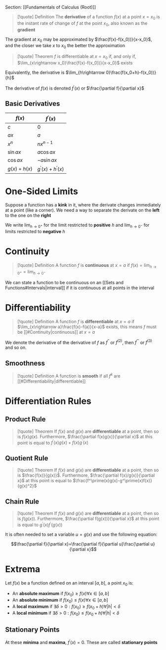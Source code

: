 Section: [[Fundamentals of Calculus (Root)]]

>[!quote] Definition
>The **derivative** of a function $f(x)$ at a point $x=x_0$ is the instant rate of change of $f$ at the point $x_0$, also known as the **gradient**

The gradient at $x_0$ may be approximated by $\frac{f(x)-f(x_0))}{x-x_0}$, and the closer we take $x$ to $x_0$ the better the approximation

>[!quote] Theorem
>$f$ is differentiable at $x=x_0$ if, and only if, $\lim_{x\rightarrow x_0}\frac{f(x)-f(x_0))}{x-x_0}$ exists
>

Equivalently, the derivative is $\lim_{h\rightarrow 0}\frac{f(x_0+h)-f(x_0))}{h}$

The derivative of $f(x)$ is denoted $f^\prime(x)$ or $\frac{\partial f}{\partial x}$
## Basic Derivatives

| $f(x)$      | $f^\prime(x)$             |
| ----------- | ------------------------- |
| $c$         | $0$                       |
| $ax$        | $a$                       |
| $x^n$       | $nx^{n-1}$                |
| $\sin ax$   | $a\cos ax$                |
| $\cos ax$   | $-a\sin ax$               |
| $g(x)+h(x)$ | $g^\prime(x)+h^\prime(x)$ |
# One-Sided Limits

Suppose a function has a **kink** in it, where the derivate changes immediately at a point (like a corner). We need a way to separate the derivate on the **left** to the one on the **right**

We write $\lim_{h\rightarrow 0^+}$ for the limit restricted to **positive** $h$ and $\lim_{h\rightarrow 0^-}$ for limits restricted to **negative** $h$
# Continuity

>[!quote] Definition
>A function $f$ is **continuous** at $x=a$ if $f(x)=\lim_{h\rightarrow 0^+}=\lim_{h\rightarrow 0^-}$

We can state a function to be continuous on an [[Sets and Functions#Intervals|interval]] if it is continuous at all points in the interval
# Differentiability

>[!quote] Definition
>A function $f$ is **differentiable** at $x=a$ if $\lim_{x\rightarrow a}\frac{f(x)-f(a)}{x-a}$ exists, this means $f$ must be [[#Continuity|continuous]] at $x=a$

We denote the derivative of the derivative of $f$ as $f^{\prime\prime}$ or $f^{(2)}$, then $f^{\prime\prime\prime}$ or $f^{(3)}$ and so on.
## Smoothness

>[!quote] Definition
>A function is **smooth** if all $f^{k}$ are [[#Differentiability|differentiable]]

# Differentiation Rules
## Product Rule

>[!quote] Theorem
>If $f(x)$ and $g(x)$ are **differentiable** at a point, then so is $f(x)g(x)$. Furthermore, $\frac{\partial f(x)g(x)}{\partial x}$ at this point is equal to $f^\prime(x)g(x)+f(x)g^\prime(x)$
## Quotient Rule

>[!quote] Theorem
>If $f(x)$ and $g(x)$ are **differentiable** at a point, then so is $\frac{f(x)}{g(x)}$. Furthermore, $\frac{\partial f(x)/g(x)}{\partial x}$ at this point is equal to $\frac{f^\prime(x)g(x)-g^\prime(x)f(x)}{g(x)^2}$
## Chain Rule

>[!quote] Theorem
>If $f(x)$ and $g(x)$ are **differentiable** at a point, then so is $f(g(x))$. Furthermore, $\frac{\partial f(g(x))}{\partial x}$ at this point is equal to $g^\prime(x)f^\prime(g(x))$

It is often needed to set a variable $u=g(x)$ and use the following equation:

$$\frac{\partial f}{\partial x}=\frac{\partial f}{\partial u}\frac{\partial u}{\partial x}$$
# Extrema

Let $f(x)$ be a function defined on an interval $[a,b]$, a point $x_0$ is:

- An **absolute maximum** if $f(x_0)\geq f(x)\forall x\in[a,b]$
- An **absolute minimum** if $f(x_0)\leq f(x)\forall x\in[a,b]$
- A **local maximum** if $\exists \delta>0:f(x_0)\geq f(x_0+h)\forall |h|<\delta$
- A **local minimum** if $\exists \delta>0:f(x_0)\leq f(x_0+h)\forall |h|<\delta$
## Stationary Points

At these **minima** and **maxima**, $f^\prime(x)=0$. These are called **stationary points**